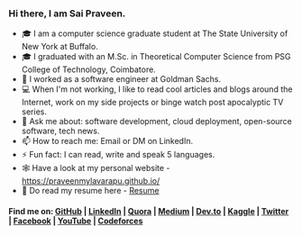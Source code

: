 ### Hi there, I am Sai Praveen.

- 🎓 I am a computer science graduate student at The State University of New York at Buffalo.
- 🎓 I graduated with an M.Sc. in Theoretical Computer Science from PSG College of Technology, Coimbatore.
- 🏢 I worked as a software engineer at Goldman Sachs.
- 💻 When I'm not working, I like to read cool articles and blogs around the Internet, work on my side projects or binge watch post apocalyptic TV series.
- 💬 Ask me about: software development, cloud deployment, open-source software, tech news.
- 📫 How to reach me: Email or DM on LinkedIn.
- ⚡ Fun fact: I can read, write and speak 5 languages.
- 🕸️ Have a look at my personal website - https://praveenmylavarapu.github.io/
- 📖 Do read my resume here - [Resume](https://praveenmylavarapu.github.io/SaiPraveen_Resume.pdf)

#### Find me on: [GitHub](https://github.com/praveenmylavarapu) | [LinkedIn](https://www.linkedin.com/in/praveenmylavarapu) | [Quora](https://www.quora.com/profile/Praveen-Mylavarapu) | [Medium](https://medium.com/@praveenmylavarapu) | [Dev.to](https://dev.to/praveenmylavarapu) | [Kaggle](https://www.kaggle.com/saipraveenm) | [Twitter](https://twitter.com/saipraveenmm) | [Facebook](https://www.facebook.com/saipraveenmylavarapu) | [YouTube](https://youtube.com/c/PraveenMylavarapuSai) | [Codeforces](https://codeforces.com/profile/saipraveenmylavarapu)
